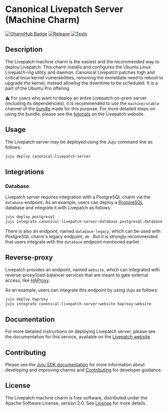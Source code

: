 # Canonical Livepatch Server (Machine Charm)

[![CharmHub Badge](https://charmhub.io/canonical-livepatch-server/badge.svg)](https://charmhub.io/canonical-livepatch-server)
[![Release](https://github.com/canonical/livepatch-machine-charm/actions/workflows/publish_charm.yaml/badge.svg)](https://github.com/canonical/livepatch-machine-charm/actions/workflows/publish_charm.yaml)
[![Tests](https://github.com/canonical/livepatch-machine-charm/actions/workflows/test.yaml/badge.svg?branch=main)](https://github.com/canonical/livepatch-machine-charm/actions/workflows/test.yaml?query=branch%3Amain)

## Description

The Livepatch machine charm is the easiest and the recommended way to deploy Livepatch. This charm installs and configures the Ubuntu Linux Livepatch-ing utility and daemon. Canonical Livepatch patches high and critical linux kernel vulnerabilities, removing the immediate need to reboot to upgrade the kernel,
instead allowing the downtime to be scheduled. It is a part of the Ubuntu Pro offering.

⚠️ For users who want to deploy an entire Livepatch on-prem server (including its dependencies), it is recommended to use the `machine/stable` channel of the [bundle](https://charmhub.io/canonical-livepatch-onprem?channel=machine/stable) made for this purpose. For more detailed steps on using the bundle, please see the [tutorials](https://ubuntu.com/security/livepatch/docs/livepatch_on_prem/tutorial) on the Livepatch website.

## Usage

The Livepatch server may be deployed using the Juju command line as follows:

```sh
juju deploy canonical-livepatch-server
```

## Integrations

### Database

Livepatch server requires integration with a PostgreSQL charm via the `database` endpoint. As an example, users can deploy a [PostgreSQL](https://charmhub.io/postgresql) database and integrate it with Livepatch as follows:

```sh
juju deploy postgresql
juju integrate canonical-livepatch-server:database postgresql:database
```

There is also an endpoint, named `database-legacy`, which can be used with PostgreSQL charm's legacy endpoint, `db` . But it is strongly recommended that users integrate with the `database` endpoint mentioned earlier. 

## Reverse-proxy

Livepatch provides an endpoint, named `website`, which can integrated with reverse-proxy/load-balancer services that are meant to gate external access, like [HAProxy](https://charmhub.io/haproxy).

As an example, users can integrate this endpoint by using Juju as follows:

```sh
juju deploy haproxy
juju integrate canonical-livepatch-server:website haproxy:website
```

## Documentation

For more detailed instructions on deploying Livepatch server, please see the documentation for this service, available on the [Livepatch website](https://ubuntu.com/security/livepatch/docs).

## Contributing

Please see the [Juju SDK documentation](https://juju.is/docs/sdk) for more information about developing and improving charms and [Contributing](CONTRIBUTING.md) for developer guidance.

## License

The Livepatch machine charm is free software, distributed under the Apache Software License, version 2.0. See [License](LICENSE) for more details.
